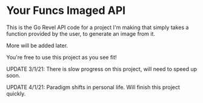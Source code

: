 # Your Funcs Imaged API

This is the Go Revel API code for a project I'm making that simply takes a function provided by the user, to generate an image from it.

More will be added later.

You're free to use this project as you see fit!

UPDATE 3/1/21: There is slow progress on this project, will need to speed up soon.

UPDATE 4/1/21: Paradigm shifts in personal life. Will finish this project quickly.
